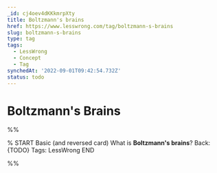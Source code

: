 ```yaml
---
_id: cj4oev4dKKkmrpXty
title: Boltzmann's brains
href: https://www.lesswrong.com/tag/boltzmann-s-brains
slug: boltzmann-s-brains
type: tag
tags:
  - LessWrong
  - Concept
  - Tag
synchedAt: '2022-09-01T09:42:54.732Z'
status: todo
---
```


# Boltzmann's Brains


%%

% START
Basic (and reversed card)
What is **Boltzmann's brains**?
Back: {TODO}
Tags: LessWrong
END
<!--ID: 1663157017712-->


%%
	

